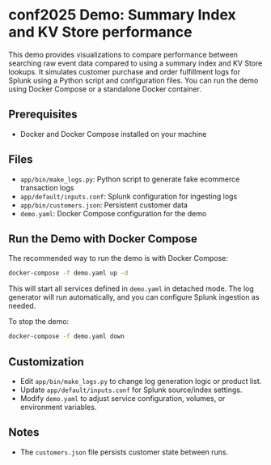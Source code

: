 # conf2025 Demo: Summary Index and KV Store performance

This demo provides visualizations to compare performance between searching raw event data compared to using a summary index and KV Store lookups.
It simulates customer purchase and order fulfillment logs for Splunk using a Python script and configuration files. You can run the demo using Docker Compose or a standalone Docker container.

## Prerequisites
- Docker and Docker Compose installed on your machine

## Files
- `app/bin/make_logs.py`: Python script to generate fake ecommerce transaction logs
- `app/default/inputs.conf`: Splunk configuration for ingesting logs
- `app/bin/customers.json`: Persistent customer data
- `demo.yaml`: Docker Compose configuration for the demo

## Run the Demo with Docker Compose
The recommended way to run the demo is with Docker Compose:

```sh
docker-compose -f demo.yaml up -d
```

This will start all services defined in `demo.yaml` in detached mode. The log generator will run automatically, and you can configure Splunk ingestion as needed.

To stop the demo:
```sh
docker-compose -f demo.yaml down
```

## Customization
- Edit `app/bin/make_logs.py` to change log generation logic or product list.
- Update `app/default/inputs.conf` for Splunk source/index settings.
- Modify `demo.yaml` to adjust service configuration, volumes, or environment variables.

## Notes
- The `customers.json` file persists customer state between runs.

